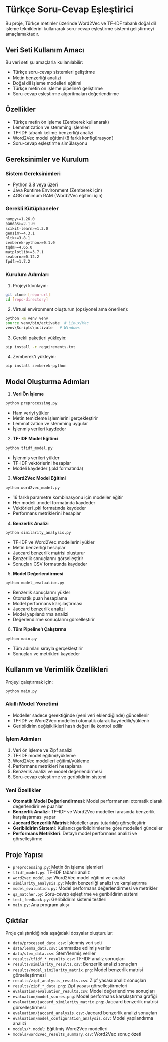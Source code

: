 # Türkçe Soru-Cevap Eşleştirici

Bu proje, Türkçe metinler üzerinde Word2Vec ve TF-IDF tabanlı doğal dil işleme tekniklerini kullanarak soru-cevap eşleştirme sistemi geliştirmeyi amaçlamaktadır.

## Veri Seti Kullanım Amacı

Bu veri seti şu amaçlarla kullanılabilir:
- Türkçe soru-cevap sistemleri geliştirme
- Metin benzerliği analizi
- Doğal dil işleme modelleri eğitimi
- Türkçe metin ön işleme pipeline'ı geliştirme
- Soru-cevap eşleştirme algoritmaları değerlendirme

## Özellikler

- Türkçe metin ön işleme (Zemberek kullanarak)
- Lemmatization ve stemming işlemleri
- TF-IDF tabanlı kelime benzerliği analizi
- Word2Vec model eğitimi (8 farklı konfigürasyon)
- Soru-cevap eşleştirme simülasyonu

## Gereksinimler ve Kurulum

### Sistem Gereksinimleri
- Python 3.8 veya üzeri
- Java Runtime Environment (Zemberek için)
- 4GB minimum RAM (Word2Vec eğitimi için)

### Gerekli Kütüphaneler
```bash
numpy>=1.26.0
pandas>=2.1.0
scikit-learn>=1.3.0
gensim>=4.3.1
nltk>=3.8.1
zemberek-python>=0.1.0
tqdm>=4.65.0
matplotlib>=3.7.1
seaborn>=0.12.2
fpdf>=1.7.2
```

### Kurulum Adımları

1. Projeyi klonlayın:
```bash
git clone [repo-url]
cd [repo-directory]
```

2. Virtual environment oluşturun (opsiyonel ama önerilen):
```bash
python -m venv venv
source venv/bin/activate  # Linux/Mac
venv\Scripts\activate   # Windows
```

3. Gerekli paketleri yükleyin:
```bash
pip install -r requirements.txt
```

4. Zemberek'i yükleyin:
```bash
pip install zemberek-python
```

## Model Oluşturma Adımları

1. **Veri Ön İşleme**
```bash
python preprocessing.py
```
- Ham veriyi yükler
- Metin temizleme işlemlerini gerçekleştirir
- Lemmatization ve stemming uygular
- İşlenmiş verileri kaydeder

2. **TF-IDF Model Eğitimi**
```bash
python tfidf_model.py
```
- İşlenmiş verileri yükler
- TF-IDF vektörlerini hesaplar
- Modeli kaydeder (.pkl formatında)

3. **Word2Vec Model Eğitimi**
```bash
python word2vec_model.py
```
- 16 farklı parametre kombinasyonu için modeller eğitir
- Her modeli .model formatında kaydeder
- Vektörleri .pkl formatında kaydeder
- Performans metriklerini hesaplar

4. **Benzerlik Analizi**
```bash
python similarity_analysis.py
```
- TF-IDF ve Word2Vec modellerini yükler
- Metin benzerliği hesaplar
- Jaccard benzerlik matrisi oluşturur
- Benzerlik sonuçlarını görselleştirir
- Sonuçları CSV formatında kaydeder

5. **Model Değerlendirmesi**
```bash
python model_evaluation.py
```
- Benzerlik sonuçlarını yükler
- Otomatik puan hesaplama
- Model performans karşılaştırması
- Jaccard benzerlik analizi
- Model yapılandırma analizi
- Değerlendirme sonuçlarını görselleştirir

6. **Tüm Pipeline'ı Çalıştırma**
```bash
python main.py
```
- Tüm adımları sırayla gerçekleştirir
- Sonuçları ve metrikleri kaydeder

## Kullanım ve Verimlilik Özellikleri

Projeyi çalıştırmak için:

```bash
python main.py
```

### Akıllı Model Yönetimi
- Modeller sadece gerektiğinde (yeni veri eklendiğinde) güncellenir
- TF-IDF ve Word2Vec modelleri otomatik olarak kaydedilir/yüklenir
- Geribildirim değişiklikleri hash değeri ile kontrol edilir

### İşlem Adımları
1. Veri ön işleme ve Zipf analizi
2. TF-IDF model eğitimi/yükleme
3. Word2Vec modelleri eğitimi/yükleme
4. Performans metrikleri hesaplama
5. Benzerlik analizi ve model değerlendirmesi
6. Soru-cevap eşleştirme ve geribildirim sistemi

### Yeni Özellikler
- **Otomatik Model Değerlendirmesi**: Model performansını otomatik olarak değerlendirir ve puanlar
- **Benzerlik Analizi**: TF-IDF ve Word2Vec modelleri arasında benzerlik karşılaştırması yapar
- **Jaccard Benzerlik Matrisi**: Modeller arası tutarlılığı görselleştirir
- **Geribildirim Sistemi**: Kullanıcı geribildirimlerine göre modelleri günceller
- **Performans Metrikleri**: Detaylı model performans analizi ve görselleştirme

## Proje Yapısı

- `preprocessing.py`: Metin ön işleme işlemleri
- `tfidf_model.py`: TF-IDF tabanlı analiz
- `word2vec_model.py`: Word2Vec model eğitimi ve analizi
- `similarity_analysis.py`: Metin benzerliği analizi ve karşılaştırma
- `model_evaluation.py`: Model performans değerlendirmesi ve metrikler
- `qa_matcher.py`: Soru-cevap eşleştirme ve geribildirim sistemi
- `test_feedback.py`: Geribildirim sistemi testleri
- `main.py`: Ana program akışı

## Çıktılar

Proje çalıştırıldığında aşağıdaki dosyalar oluşturulur:

- `data/processed_data.csv`: İşlenmiş veri seti
- `data/lemma_data.csv`: Lemmatize edilmiş veriler
- `data/stem_data.csv`: Stem'lenmiş veriler
- `results/tfidf_*_results.csv`: TF-IDF analiz sonuçları
- `results/similarity_results.csv`: Benzerlik analizi sonuçları
- `results/model_similarity_matrix.png`: Model benzerlik matrisi görselleştirmesi
- `results/zipf_analysis_results.csv`: Zipf yasası analiz sonuçları
- `results/zipf_*_data.png`: Zipf yasası görselleştirmeleri
- `evaluation/evaluation_results.csv`: Model değerlendirme sonuçları
- `evaluation/model_scores.png`: Model performans karşılaştırma grafiği
- `evaluation/jaccard_similarity_matrix.png`: Jaccard benzerlik matrisi görselleştirmesi
- `evaluation/jaccard_analysis.csv`: Jaccard benzerlik analizi sonuçları
- `evaluation/model_configuration_analysis.csv`: Model yapılandırma analizi
- `models/*.model`: Eğitilmiş Word2Vec modelleri
- `models/word2vec_results_summary.csv`: Word2Vec sonuç özeti
